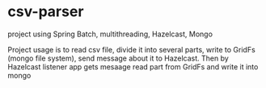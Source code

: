 # csv-parser
project using Spring Batch, multithreading, Hazelcast, Mongo

Project usage is to read csv file, divide it into several parts, write to GridFs (mongo file system), send message about it to Hazelcast.
Then by Hazelcast listener app gets mesaage read part from GridFs and write it into mongo

